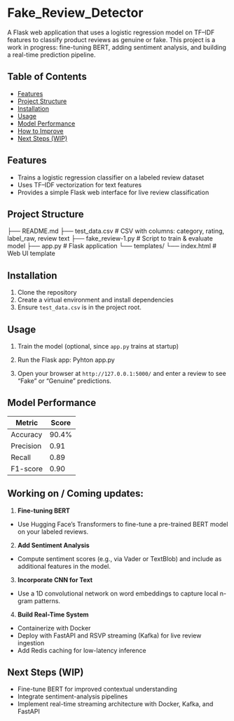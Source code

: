 # Fake_Review_Detector

A Flask web application that uses a logistic regression model on TF–IDF features to classify product reviews as genuine or fake. This project is a work in progress: fine-tuning BERT, adding sentiment analysis, and building a real-time prediction pipeline.

## Table of Contents

- [Features](#features)  
- [Project Structure](#project-structure)  
- [Installation](#installation)  
- [Usage](#usage)  
- [Model Performance](#model-performance)  
- [How to Improve](#how-to-improve)  
- [Next Steps (WIP)](#next-steps-wip)  

## Features

- Trains a logistic regression classifier on a labeled review dataset  
- Uses TF–IDF vectorization for text features  
- Provides a simple Flask web interface for live review classification  

## Project Structure
├── README.md
├── test_data.csv # CSV with columns: category, rating, label_raw, review text
├── fake_review-1.py # Script to train & evaluate model
├── app.py # Flask application
└── templates/
└── index.html # Web UI template


## Installation

1. Clone the repository
2. Create a virtual environment and install dependencies
3. Ensure `test_data.csv` is in the project root.

## Usage

1. Train the model (optional, since `app.py` trains at startup)
   
2. Run the Flask app: Pyhton app.py
3. Open your browser at `http://127.0.0.1:5000/` and enter a review to see “Fake” or “Genuine” predictions.

## Model Performance

| Metric    | Score     |
|-----------|-----------|
| Accuracy  | 90.4%     |
| Precision | 0.91      |
| Recall    | 0.89      |
| F1-score  | 0.90      |

## Working on / Coming updates:

1. **Fine-tuning BERT**  
- Use Hugging Face’s Transformers to fine-tune a pre-trained BERT model on your labeled reviews.  
2. **Add Sentiment Analysis**  
- Compute sentiment scores (e.g., via Vader or TextBlob) and include as additional features in the model.  
3. **Incorporate CNN for Text**  
- Use a 1D convolutional network on word embeddings to capture local n-gram patterns.  
4. **Build Real-Time System**  
- Containerize with Docker  
- Deploy with FastAPI and RSVP streaming (Kafka) for live review ingestion  
- Add Redis caching for low-latency inference  

## Next Steps (WIP)

- Fine-tune BERT for improved contextual understanding  
- Integrate sentiment-analysis pipelines  
- Implement real-time streaming architecture with Docker, Kafka, and FastAPI  

 







